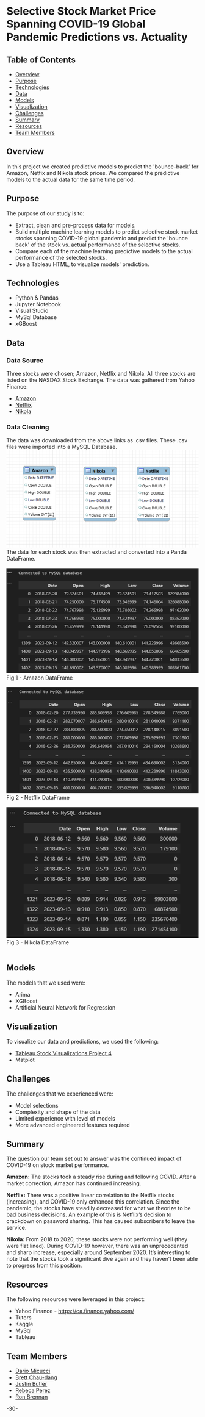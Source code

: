 # Selective Stock Market Price Spanning COVID-19 Global Pandemic Predictions vs. Actuality 

## Table of Contents 
* [Overview](#overview)
* [Purpose](#purpose)
* [Technologies](#technologies)
* [Data](#data)
* [Models](#models)
* [Visualization](#visualization) 
* [Challenges](#challenges)
* [Summary](#summary)
* [Resources](#resources)
* [Team Members](#team-members)

## Overview 
In this project we created predictive models to predict the 'bounce-back' for Amazon, Netfix and Nikola stock prices.  We compared the predictive models to the actual data for the same time period.  

## Purpose
The purpose of our study is to:
* Extract, clean and pre-process data for models. 
* Build multiple machine learning models to predict selective stock market stocks spanning COVID-19 global pandemic and predict the 'bounce back' of the stock vs. actual performance of the selective stocks. 
* Compare each of the machine learning predictive models to the actual performance of the selected stocks. 
* Use a Tableau HTML, to visualize models' prediction.

## Technologies 
* Python & Pandas
* Jupyter Notebook 
* Visual Studio
* MySql Database 
* xGBoost 

## Data
### Data Source

Three stocks were chosen; Amazon, Netflix and Nikola.  All three stocks are listed on the NASDAX Stock Exchange.  The data was gathered from Yahoo Finance:

* [Amazon](https://ca.finance.yahoo.com/quote/AMZN?p=AMZN&.tsrc=fin-srch)
* [Netflix](https://ca.finance.yahoo.com/quote/NFLX?p=NFLX&.tsrc=fin-srch)
* [Nikola](https://ca.finance.yahoo.com/quote/NKLA?p=NKLA&.tsrc=fin-srch)

### Data Cleaning 
The data was downloaded from the above links as .csv files.  These .csv files were imported into a MySQL Database. 
![](images/MySQL_ERD.PNG)
</br>
The data for each stock was then extracted and converted into a Panda DataFrame.
</br>
</br>
![](images/Amazon_df.png)
</br>
Fig 1 - Amazon DataFrame
</br>
</br>
![](images/Netflix_df.png)
</br>
Fig 2 - Netflix DataFrame
</br>
</br>
![](images/Nikola_df.png)
</br>
Fig 3 - Nikola DataFrame
</br>
</br>

## Models 
The models that we used were:
* Arima
* XGBoost
* Artificial Neural Network for Regression

## Visualization
To visualize our data and predictions, we used the following:

* [Tableau Stock Visualizations Project 4](https://public.tableau.com/app/profile/dario.micucci/viz/StockVisualizationsProject4/VolumeDashboard?publish=yes)
* Matplot


## Challenges
The challenges that we experienced were:

* Model selections
* Complexity and shape of the data
* Limited experience with level of models
* More advanced engineered features required

## Summary 
The question our team set out to answer was the continued impact of COVID-19 on stock market performance.

**Amazon:** The stocks took a steady rise during and following COVID. After a market correction, Amazon has continued increasing.

**Netflix:** There was a positive linear correlation to the Netflix stocks (increasing), and COVID-19 only enhanced this correlation. Since the pandemic, the stocks have steadily decreased for what we theorize to be bad business decisions. An example of this is Netflix’s decision to crackdown on password sharing. This has caused subscribers to leave the service.

**Nikola:** From 2018 to 2020, these stocks were not performing well (they were flat lined). During COVID-19 however, there was an unprecedented and sharp increase, especially around September 2020. It’s interesting to note that the stocks took a significant dive again and they haven’t been able to progress from this position. 

## Resources
The following resources were leveraged in this project:

* Yahoo Finance - https://ca.finance.yahoo.com/ 
* Tutors
* Kaggle
* MySql
* Tableau

## Team Members
* <a href="https://github.com/dadario10"> Dario Micucci</a>
* <a href="https://github.com/bchaudang"> Brett Chau-dang </a>
* <a href="https://github.com/JP-Butler"> Justin Butler </a>
* <a href="https://github.com/RP8844"> Rebeca Perez </a>
* <a href="https://github.com/rbrennan55"> Ron Brennan </a>

-30-
